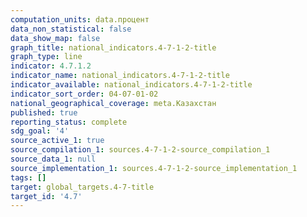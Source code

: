 ```yaml
---
computation_units: data.процент
data_non_statistical: false
data_show_map: false
graph_title: national_indicators.4-7-1-2-title
graph_type: line
indicator: 4.7.1.2
indicator_name: national_indicators.4-7-1-2-title
indicator_available: national_indicators.4-7-1-2-title
indicator_sort_order: 04-07-01-02
national_geographical_coverage: meta.Казахстан
published: true
reporting_status: complete
sdg_goal: '4'
source_active_1: true
source_compilation_1: sources.4-7-1-2-source_compilation_1
source_data_1: null
source_implementation_1: sources.4-7-1-2-source_implementation_1
tags: []
target: global_targets.4-7-title
target_id: '4.7'
---
```

